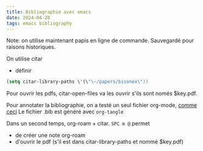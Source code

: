 ```yaml
---
title: Bibliographie avec emacs
date: 2024-04-28
tags: emacs bibliography
---
```


Note: on utilise maintenant papis en ligne de commande. Sauvegardé pour raisons historiques.

On utilise citar
- définir 
```lisp
(setq citar-library-paths \'(\"\~/papers/bisonex\"))
```
Pour ouvrir les pdfs,  citar-open-files va les ouvrir s'ils sont només $key.pdf.

Pour annotater la bibliographie, on a testé un seul fichier org-mode, [comme ceci](http://www.cachestocaches.com/2020/3/org-mode-annotated-bibliography/)
Le fichier .bib est généré avec `org-tangle`

Dans un second temps, org-roam + citar.  `SPC m @` permet
- de créer une note org-roam
- d'ouvrir le pdf (s'il est dans citar-library-paths et nommé $key.pdf)




